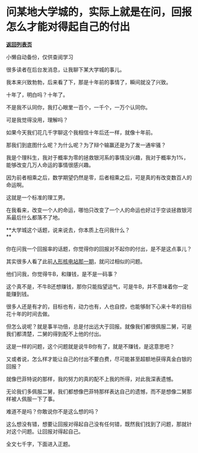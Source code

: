 # 问某地大学城的，实际上就是在问，回报怎么才能对得起自己的付出

[**返回列表页**](/gzh/记忆承载)

小懒自动备份，仅供查阅学习

很多读者在后台发消息，让我聊下某大学城的事儿。  

  

我本来兴致勃勃，后来看了下，那是十年前的事情了，瞬间就没了兴致。

  

十年了，明白吗？十年了。

  

不是我不认同你，我打心眼里一百个，一千个，一万个认同你。

  

可是我觉得没用，理解吗？

  

如果今天我们花几千字聊这个我相信十年后还一样，就像十年前。

  

那我们到底图什么呢？为什么呢？为了辩个输赢还是为了发一通牢骚？  

  

我是个理科生，我对于概率为零的拯救银河系的事情没兴趣，我对于概率为1%，能够改变几万人命运的事情很感兴趣。

  

因为前者相乘之后，数学期望仍然是零，后者相乘之后，可是真的有改变数百人的命运啊。  

  

这就是一个标准的理工男。

  

在我看来，改变一个人的命运，哪怕只改变了一个人的命运也好过于空谈拯救银河系最后什么都落不了地。

  

 **大学城这个话题，说来说去，你本质上在问我什么？  
**

  

你在问我一个回报率的话题，你觉得你的回报对不起你的付出，是不是这点事儿？

  

其实很多人看了此前[人形核电站那一期](http://mp.weixin.qq.com/s?__biz=MzU0MjYwNDU2Mw==&mid=2247507224&idx=1&sn=48d8ac37ebb9a64a251b652dff7836f4&chksm=fb1ab164cc6d38721f04f5030f0073d6869beef853d9e210fb03cf2849d358a1e152ed0c0801&scene=21#wechat_redirect)，就问过相似的问题。

  

他们问我，你觉得牛B，和赚钱，是不是一码事？

  

这个真不是，不牛B还想赚钱，那你只能指望运气，可是牛B，并不意味着你一定能赚到钱。  

  

很多人还是有才的，目标也有，动力也有，人也自控，也能够耐下心来十年的目标花十年的时间去做。  

  

但怎么说呢？就是事半功倍，总是付出远大于回报。就像我们都很佩服二舅，可是我们都清楚，二舅的得到配不上他的付出。

  

这是一样的问题，这个问题就是说牛B你有了，就是不赚钱，是这意思吧？  

  

又或者说，怎么样才能让自己的付出不要白费，尽可能甚至超额地获得真金白银的回报？

  

就像巴菲特说的那样，我的努力的真的配不上我的所得，对此我深表遗憾。

  

无论我们多佩服二舅，我们都想像巴菲特那样表达自己的遗憾，而不是想像二舅那样被人佩服一下了事。

  

难道不是吗？你敢说你不是这么想的吗？  

  

这么想没有错，想要让回报对得起自己没有任何错，既然我们找到了问题，那就针对这个问题。让回报对得起自己。

  

全文七千字，下面进入正题。

